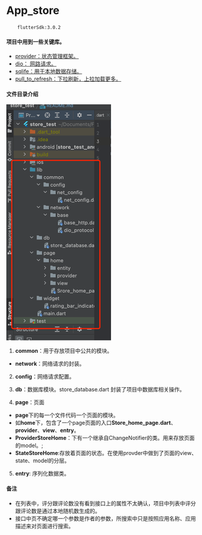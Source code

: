 # App_store


```
    flutterSdk:3.0.2
```

#### 项目中用到一些关键库。
- [provider：状态管理框架。](https://pub.flutter-io.cn/packages/provider)
- [dio： 网路请求。](https://pub.flutter-io.cn/packages/dio)
- [sqlife：用于本地数据存储。](https://pub.flutter-io.cn/packages/sqflite)
- [pull_to_refresh：下拉刷新，上拉加载更多。](https://pub.flutter-io.cn/packages/pull_to_refresh)


#### 文件目录介绍
![](.README_images/3c9d0064.png)


1.  **common**：用于存放项目中公共的模块。
  - **network**：网络请求的封装。
2. **config**：网络请求配置。

3. **db**：数据库模块。store_database.dart 封装了项目中数据库相关操作。
4. **page**：页面
  - **page**下的每一个文件代码一个页面的模块。
  - 如**home**下，包含了一个page页面的入口**Store_home_page.dart**、**provider**、**view**、**entry**。
  - **ProviderStoreHome**：下有一个继承自ChangeNotifier的类。用来存放页面的model。;
  - **StateStoreHome**:存放着页面的状态。在使用provder中做到了页面的view、state、model的分层。
5. **entry**: 序列化数据类。

####  备注
-  在列表中，评分跟评论数没有看到接口上的属性不太确认，项目中列表中评分跟评论数是通过本地随机数生成的。
-  接口中页不确定哪一个参数是作者的参数，所搜索中只是按照应用名称、应用描述来对页面进行搜索。
 

